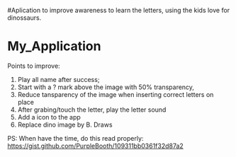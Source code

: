 #Aplication to improve awareness to learn the letters, using the kids love for dinossaurs.

# My_Application
Points to improve:
1. Play all name after success;
2. Start with a ? mark above the image with 50% transparency, 
3. Reduce tansparency of the image when inserting correct letters on place
4. After grabing/touch the letter, play the letter sound
5. Add a icon to the app
6. Replace dino image by B. Draws


PS: When have the time, do this read properly:
https://gist.github.com/PurpleBooth/109311bb0361f32d87a2

